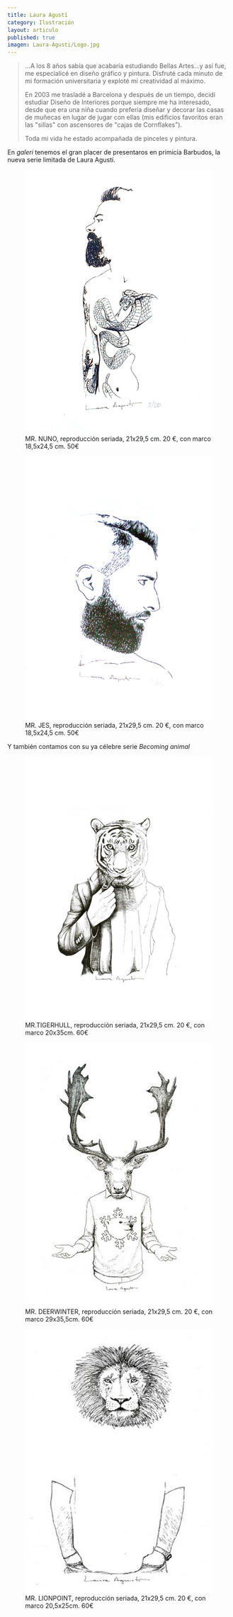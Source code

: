 ```yaml
---
title: Laura Agustí
category: Ilustración
layout: articulo
published: true
imagen: Laura-Agusti/Logo.jpg
---
```


> ...A los 8 años sabía que acabaría estudiando Bellas Artes...y así fue, 
> me especialicé en diseño gráfico y pintura. Disfruté cada minuto de 
> mi formación universitaria y exploté mi creatividad al máximo. 
>
> En 2003 me trasladé a Barcelona y después de un tiempo, decidí 
> estudiar Diseño de Interiores porque siempre me ha interesado, desde 
> que era una niña cuando prefería diseñar y decorar las casas de 
> muñecas en lugar de jugar con ellas (mis edificios favoritos eran las 
> "sillas" con ascensores de "cajas de Cornflakes"). 
>
> Toda mi vida he estado acompañada de pinceles y pintura. 

En _galeri_ tenemos el gran placer de presentaros en primicia Barbudos, la 
nueva serie limitada de Laura Agustí.

<figure>
	<a href="/images/Laura-Agusti/mr.nuno.jpg"><img src="/images/Laura-Agusti/mr.nuno.jpg"></a>
	<figcaption>
	    MR. NUNO, reproducción seriada, 21x29,5 cm. 20 €, con marco 18,5x24,5 cm. 
        50€
	</figcaption>
</figure>

<figure>
	<a href="/images/Laura-Agusti/mr.jes.jpg"><img src="/images/Laura-Agusti/mr.jes.jpg"></a>
	<figcaption>
	    MR. JES, reproducción seriada, 21x29,5 cm. 20 €, con marco 18,5x24,5 cm. 
        50€
	</figcaption>
</figure>

Y también contamos con su ya célebre serie _Becoming animal_ 

<figure>
	<a href="/images/Laura-Agusti/mr.tigerhull.jpg"><img src="/images/Laura-Agusti/mr.tigerhull.jpg"></a>
	<figcaption>
	    MR.TIGERHULL, reproducción seriada, 21x29,5 cm. 20 €, con marco
        20x35cm. 60€
	</figcaption>
</figure>

<figure>
	<a href="/images/Laura-Agusti/mr.deerwinter.jpg"><img src="/images/Laura-Agusti/mr.deerwinter.jpg"></a>
	<figcaption>
	    MR. DEERWINTER, reproducción seriada, 21x29,5 cm. 20 €, con marco
        29x35,5cm. 60€
	</figcaption>
</figure>

<figure>
	<a href="/images/Laura-Agusti/mr.lionpoint.jpg"><img src="/images/Laura-Agusti/mr.lionpoint.jpg"></a>
	<figcaption>
	    MR. LIONPOINT, reproducción seriada, 21x29,5 cm. 20 €, con marco
        20,5x25cm. 60€
	</figcaption>
</figure>